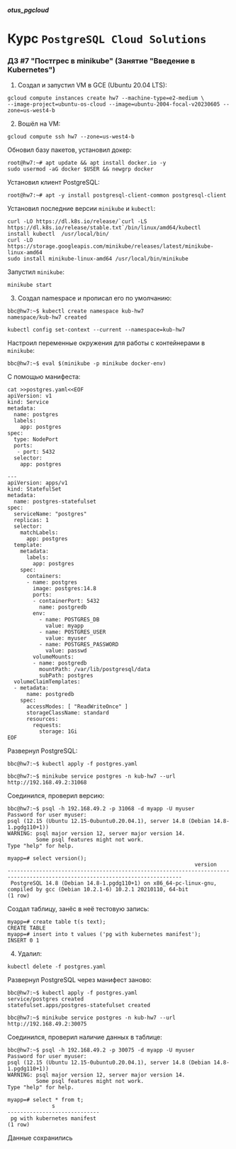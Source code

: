 ##### otus_pgcloud
# Курс `PostgreSQL Cloud Solutions`
### ДЗ #7 "Постгрес в minikube" (Занятие "Введение в Kubernetes")

1. Создал и запустил VM в GCE (Ubuntu 20.04 LTS):
```
gcloud compute instances create hw7 --machine-type=e2-medium \
--image-project=ubuntu-os-cloud --image=ubuntu-2004-focal-v20230605 --zone=us-west4-b
```

2. Вошёл на VM:
```
gcloud compute ssh hw7 --zone=us-west4-b
```

Обновил базу пакетов, установил докер:
```
root@hw7:~# apt update && apt install docker.io -y
sudo usermod -aG docker $USER && newgrp docker
```

Установил клиент PostgreSQL:
```
root@hw7:~# apt -y install postgresql-client-common postgresql-client
```

Установил последние версии `minikube` и `kubectl`:
```
curl -LO https://dl.k8s.io/release/`curl -LS https://dl.k8s.io/release/stable.txt`/bin/linux/amd64/kubectl
install kubectl  /usr/local/bin/
curl -LO https://storage.googleapis.com/minikube/releases/latest/minikube-linux-amd64
sudo install minikube-linux-amd64 /usr/local/bin/minikube
```

Запустил `minikube`:
```
minikube start
```

3. Создал namespace и прописал его по умолчанию:
```
bbc@hw7:~$ kubectl create namespace kub-hw7
namespace/kub-hw7 created

kubectl config set-context --current --namespace=kub-hw7
```

Настроил переменные окружения для работы с контейнерами в `minikube`:
```
bbc@hw7:~$ eval $(minikube -p minikube docker-env)
```

С помощью манифеста:
```
cat >>postgres.yaml<<EOF
apiVersion: v1
kind: Service
metadata:
  name: postgres
  labels:
    app: postgres
spec:
  type: NodePort
  ports:
   - port: 5432
  selector:
    app: postgres

---
apiVersion: apps/v1
kind: StatefulSet
metadata:
  name: postgres-statefulset
spec:
  serviceName: "postgres"
  replicas: 1
  selector:
    matchLabels:
      app: postgres
  template:
    metadata:
      labels:
        app: postgres
    spec:
      containers:
      - name: postgres
        image: postgres:14.8
        ports:
        - containerPort: 5432
          name: postgredb
        env:
          - name: POSTGRES_DB
            value: myapp
          - name: POSTGRES_USER
            value: myuser
          - name: POSTGRES_PASSWORD
            value: passwd
        volumeMounts:
        - name: postgredb
          mountPath: /var/lib/postgresql/data
          subPath: postgres
  volumeClaimTemplates:
  - metadata:
      name: postgredb
    spec:
      accessModes: [ "ReadWriteOnce" ]
      storageClassName: standard
      resources:
        requests:
          storage: 1Gi
EOF
```

Развернул PostgreSQL:
```
bbc@hw7:~$ kubectl apply -f postgres.yaml
```

```
bbc@hw7:~$ minikube service postgres -n kub-hw7 --url
http://192.168.49.2:31068
```

Соединился, проверил версию:
```
bbc@hw7:~$ psql -h 192.168.49.2 -p 31068 -d myapp -U myuser 
Password for user myuser: 
psql (12.15 (Ubuntu 12.15-0ubuntu0.20.04.1), server 14.8 (Debian 14.8-1.pgdg110+1))
WARNING: psql major version 12, server major version 14.
         Some psql features might not work.
Type "help" for help.

myapp=# select version();
                                                           version                                                           
-----------------------------------------------------------------------------------------------------------------------------
 PostgreSQL 14.8 (Debian 14.8-1.pgdg110+1) on x86_64-pc-linux-gnu, compiled by gcc (Debian 10.2.1-6) 10.2.1 20210110, 64-bit
(1 row)
```

Создал таблицу, занёс в неё тестовую запись:
```
myapp=# create table t(s text);
CREATE TABLE
myapp=# insert into t values ('pg with kubernetes manifest');
INSERT 0 1
```

4. Удалил:
```
kubectl delete -f postgres.yaml
```

Развернул PostgreSQL через манифест заново:
```
bbc@hw7:~$ kubectl apply -f postgres.yaml
service/postgres created
statefulset.apps/postgres-statefulset created
```

```
bbc@hw7:~$ minikube service postgres -n kub-hw7 --url
http://192.168.49.2:30075
```

Соединился, проверил наличие данных в таблице:
```
bbc@hw7:~$ psql -h 192.168.49.2 -p 30075 -d myapp -U myuser 
Password for user myuser: 
psql (12.15 (Ubuntu 12.15-0ubuntu0.20.04.1), server 14.8 (Debian 14.8-1.pgdg110+1))
WARNING: psql major version 12, server major version 14.
         Some psql features might not work.
Type "help" for help.

myapp=# select * from t;
              s              
-----------------------------
 pg with kubernetes manifest
(1 row)
```

Данные сохранились